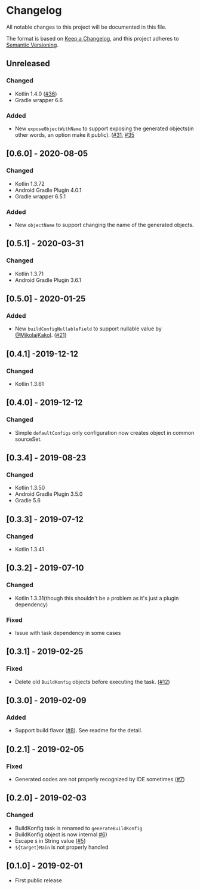 # Changelog

All notable changes to this project will be documented in this file.

The format is based on [Keep a Changelog](https://keepachangelog.com/en/1.0.0/),
and this project adheres to [Semantic Versioning](https://semver.org/spec/v2.0.0.html).

## Unreleased

### Changed
- Kotlin 1.4.0 ([#36](https://github.com/yshrsmz/BuildKonfig/issues/36))
- Gradle wrapper 6.6

### Added
- New `exposeObjectWithName` to support exposing the generated objects(in other words, an option make it public). ([#31](https://github.com/yshrsmz/BuildKonfig/issues/31), [#35](https://github.com/yshrsmz/BuildKonfig/issues/35)


## [0.6.0] - 2020-08-05

### Changed
- Kotlin 1.3.72
- Android Gradle Plugin 4.0.1
- Gradle wrapper 6.5.1

### Added
- New `objectName` to support changing the name of the generated objects.


## [0.5.1] - 2020-03-31

### Changed
- Kotlin 1.3.71
- Android Gradle Plugin 3.6.1


## [0.5.0] - 2020-01-25

### Added
- New `buildConfigNullableField` to support nullable value by [@MikolajKakol](https://github.com/MikolajKakol). ([#21](https://github.com/yshrsmz/BuildKonfig/pull/21))


## [0.4.1] -2019-12-12

### Changed
- Kotlin 1.3.61


## [0.4.0] - 2019-12-12

### Changed
- Simple `defaultConfigs` only configuration now creates object in common sourceSet.


## [0.3.4] - 2019-08-23

### Changed
- Kotlin 1.3.50
- Android Gradle Plugin 3.5.0
- Gradle 5.6


## [0.3.3] - 2019-07-12

### Changed
- Kotlin 1.3.41


## [0.3.2] - 2019-07-10

### Changed
- Kotlin 1.3.31(though this shouldn't be a problem as it's just a plugin dependency)

### Fixed
- Issue with task dependency in some cases


## [0.3.1] - 2019-02-25

### Fixed
- Delete old `BuildKonfig` objects before executing the task. ([#12](https://github.com/yshrsmz/BuildKonfig/issues/12))


## [0.3.0] - 2019-02-09

### Added
- Support build flavor ([#8](https://github.com/yshrsmz/BuildKonfig/issues/8)). See readme for the detail.


## [0.2.1] - 2019-02-05

### Fixed
- Generated codes are not properly recognized by IDE sometimes ([#7](https://github.com/yshrsmz/BuildKonfig/issues/7))


## [0.2.0] - 2019-02-03

### Changed
- BuildKonfig task is renamed to `generateBuildKonfig`
- BuildKonfig object is now internal [#6](https://github.com/yshrsmz/BuildKonfig/issues/6))
- Escape `$` in String value ([#5](https://github.com/yshrsmz/BuildKonfig/issues/5))
- `${target}Main` is not properly handled


## [0.1.0] - 2019-02-01

- First public release

